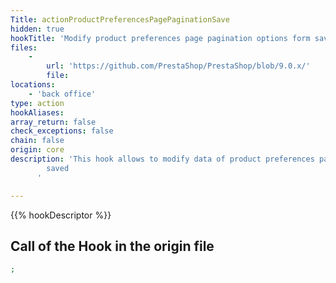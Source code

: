 ```yaml
---
Title: actionProductPreferencesPagePaginationSave
hidden: true
hookTitle: 'Modify product preferences page pagination options form saved data'
files:
    -
        url: 'https://github.com/PrestaShop/PrestaShop/blob/9.0.x/'
        file: 
locations:
    - 'back office'
type: action
hookAliases: 
array_return: false
check_exceptions: false
chain: false
origin: core
description: 'This hook allows to modify data of product preferences page pagination options form after it was
        saved
      '

---
```


{{% hookDescriptor %}}

## Call of the Hook in the origin file

```php
;
```

